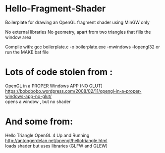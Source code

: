# Hello-Fragment-Shader
Boilerplate for drawing an OpenGL fragment shader using MinGW only

No external libraries
No geometry, apart from two triangles that fills the window area

Compile with:
gcc boilerplate.c -o boilerplate.exe -mwindows -lopengl32
or run the MAKE.bat file
 
# Lots of code stolen from :

OpenGL in a PROPER Windows APP (NO GLUT)  
https://bobobobo.wordpress.com/2008/02/11/opengl-in-a-proper-windows-app-no-glut/  
opens a window , but no shader

# And some from:

Hello Triangle OpenGL 4 Up and Running  
http://antongerdelan.net/opengl/hellotriangle.html  
loads shader but uses libraries (GLFW and GLEW)
